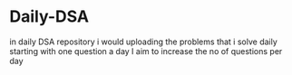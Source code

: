 # Daily-DSA
in daily DSA repository i would uploading the problems that i solve daily starting with one question a day I aim to increase the no of questions per day
